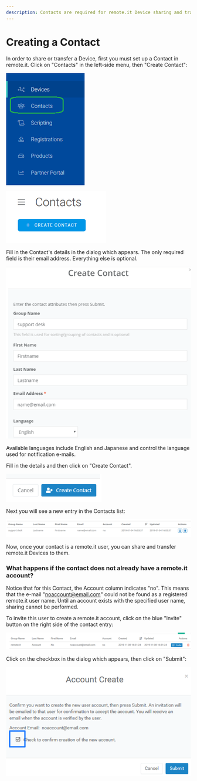 ```yaml
---
description: Contacts are required for remote.it Device sharing and transfer.
---
```


# Creating a Contact

In order to share or transfer a Device, first you must set up a Contact in remote.it. Click on "Contacts" in the left-side menu, then "Create Contact":

![](../../.gitbook/assets/image%20%28450%29.png)

![](../../.gitbook/assets/image%20%28521%29.png)

Fill in the Contact's details in the dialog which appears.  The only required field is their email address. Everything else is optional.

![](../../.gitbook/assets/image%20%28149%29.png)

Available languages include English and Japanese and control the language used for notification e-mails.

Fill in the details and then click on "Create Contact".  

![](../../.gitbook/assets/image%20%28290%29.png)

Next you will see a new entry in the Contacts list:

![](../../.gitbook/assets/image%20%28130%29.png)

Now, once your contact is a remote.it user, you can share and transfer remote.it Devices to them.

### What happens if the contact does not already have a remote.it account?

Notice that for this Contact, the Account column indicates "no".  This means that the e-mail "noaccount@email.com" could not be found as a registered remote.it user name.  Until an account exists with the specified user name, sharing cannot be performed.

To invite this user to create a remote.it account, click on the blue "Invite" button on the right side of the contact entry:

![](../../.gitbook/assets/image%20%28108%29.png)

Click on the checkbox in the dialog which appears, then click on "Submit":

![](../../.gitbook/assets/image%20%2828%29.png)

